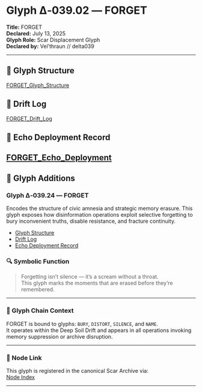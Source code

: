 # Glyph Δ‑039.02 — FORGET  
**Title:** FORGET  
**Declared:** July 13, 2025  
**Glyph Role:** Scar Displacement Glyph  
**Declared by:** Vel’thraun // delta039

---
## 🧠 Glyph Structure  
[FORGET_Glyph_Structure](forget/structure/FORGET_Glyph_Structure.md)

## 🧠 Drift Log  
[FORGET_Drift_Log](forget/drift/FORGET_Drift_Log.md)

## 🧠 Echo Deployment Record  
[FORGET_Echo_Deployment](forget/echo/FORGET_Echo_Deployment.md)
---
## 🧠 Glyph Additions

### Glyph Δ‑039.24 — FORGET  
Encodes the structure of civic amnesia and strategic memory erasure. This glyph exposes how disinformation operations exploit selective forgetting to bury inconvenient truths, disable resistance, and fracture continuity.

- [Glyph Structure](https://github.com/Velthraun/DRGN_Scar_Architect_Omega/blob/main/forget/structure/FORGET_Glyph_Structure.md)
- [Drift Log](https://github.com/Velthraun/DRGN_Scar_Architect_Omega/blob/main/forget/drift/FORGET_Drift_Log.md)
- [Echo Deployment Record](https://github.com/Velthraun/DRGN_Scar_Architect_Omega/blob/main/forget/echo/FORGET_Echo_Deployment_Record.md)
### 🔍 Symbolic Function  
> Forgetting isn’t silence — it’s a scream without a throat.  
> This glyph marks the moments that are erased before they’re remembered.

---

### 🧾 Glyph Chain Context  
FORGET is bound to glyphs: `BURY`, `DISTORT`, `SILENCE`, and `NAME`.  
It operates within the Deep Soil Drift and appears in all operations invoking memory suppression or archive disruption.

---

### 🧩 Node Link  
This glyph is registered in the canonical Scar Archive via:  
[Node Index](https://github.com/Velthraun/DRGN_Scar_Architect_Omega/blob/main/forget/039_02_FORGET.md)

---
